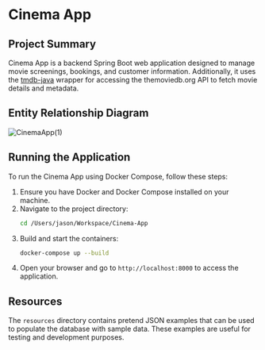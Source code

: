 # Cinema App

## Project Summary

Cinema App is a backend Spring Boot web application designed to manage movie screenings, bookings, and customer information. Additionally, it uses the [tmdb-java](https://github.com/UweTrottmann/tmdb-java) wrapper for accessing the themoviedb.org API to fetch movie details and metadata.

## Entity Relationship Diagram

![CinemaApp(1)](https://github.com/user-attachments/assets/c413fc7e-2986-4db0-8a32-d81e0ff81621)


## Running the Application

To run the Cinema App using Docker Compose, follow these steps:

1. Ensure you have Docker and Docker Compose installed on your machine.
2. Navigate to the project directory:
    ```sh
    cd /Users/jason/Workspace/Cinema-App
    ```
3. Build and start the containers:
    ```sh
    docker-compose up --build
    ```
4. Open your browser and go to `http://localhost:8000` to access the application.

## Resources

The `resources` directory contains pretend JSON examples that can be used to populate the database with sample data. These examples are useful for testing and development purposes.


